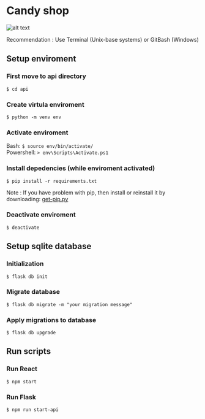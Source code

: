 # Candy shop
![alt text](https://secretldn.com/wp-content/uploads/2018/08/Wall-of-sweets-e1535647968627.jpg)

Recommendation
: Use Terminal (Unix-base systems) or GitBash (Windows)


## Setup enviroment

### First move to api directory
`$ cd api`

### Create virtula enviroment

`$ python -m venv env`

### Activate enviroment

Bash: `$ source env/bin/activate/`  
Powershell: `> env\Scripts\Activate.ps1`

### Install depedencies (while enviroment activated)

`$ pip install -r requirements.txt`

Note
: If you have problem with pip, then install or reinstall it by downloading:
[get-pip.py](https://bootstrap.pypa.io/get-pip.py)

### Deactivate enviroment

`$ deactivate`

## Setup sqlite database

### Initialization

`$ flask db init`

### Migrate database

`$ flask db migrate -m "your migration message"`

### Apply migrations to database

`$ flask db upgrade`

## Run scripts

### Run React

`$ npm start`

### Run Flask

`$ npm run start-api`
